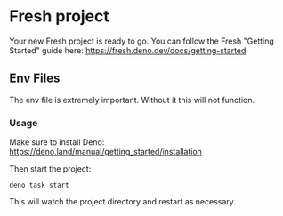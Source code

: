 # Fresh project

Your new Fresh project is ready to go. You can follow the Fresh "Getting
Started" guide here: https://fresh.deno.dev/docs/getting-started

## Env Files
The env file is extremely important. Without it this will not function.

### Usage

Make sure to install Deno: https://deno.land/manual/getting_started/installation

Then start the project:

```
deno task start
```

This will watch the project directory and restart as necessary.
